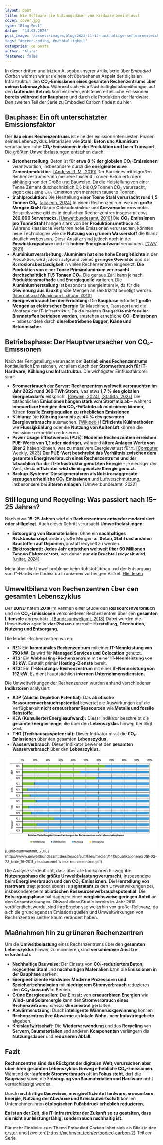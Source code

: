 ```yaml
---
layout: post
title: Wie Software die Nutzungsdauer von Hardware beeinflusst
cover: cover.jpg
type: "Blog-Post"
datum:  "14.03.2025"
post_image: "/assets/images/blog/2023-11-13-nachhaltige-softwareentwicklung.jpg"
tags: "#green-coding, #nachhaltigkeit"
categories: de posts
author: "Alina"
featured: false
---
```


In dieser dritten und letzten Ausgabe unserer Artikelserie über *Embodied Carbon* widmen wir uns einem oft übersehenen Aspekt der digitalen Infrastruktur: den **CO₂-Emissionen eines gesamten Rechenzentrums über seinen Lebenszyklus**. Während sich viele Nachhaltigkeitsbemühungen auf den **laufenden Betrieb** konzentrieren, entstehen erhebliche Emissionen **bereits während der Bauphase** und durch die Produktion der Hardware. Den zweiten Teil der Serie zu Embodied Carbon findest du [hier](https://mehrwert.tech/embodied-carbon-2).

## **Bauphase: Ein oft unterschätzter Emissionsfaktor**

Der **Bau eines Rechenzentrums** ist eine der emissionsintensivsten Phasen seines Lebenszyklus. Materialien wie **Stahl, Beton und Aluminium** verursachen hohe **CO₂-Emissionen in der Produktion und beim Transport**. Die größten Umweltbelastungen entstehen durch:

- **Betonherstellung:** Beton ist für **etwa 8 % der globalen CO₂-Emissionen** verantwortlich, insbesondere durch die **energieintensive Zementproduktion**. [[Andrew, R. M., 2019]](https://essd.copernicus.org/articles/11/1675/2019/) Der Bau eines mittelgroßen Rechenzentrums kann mehrere tausend Tonnen Beton erfordern, abhängig von der Größe und Bauweise. Da die Herstellung von einer Tonne Zement durchschnittlich 0,6 bis 0,9 Tonnen CO₂ verursacht, ergbit dies eine CO₂-Emission von mehreren tausend Tonnen. 
- **Stahlproduktion:** Die Herstellung **einer Tonne Stahl verursacht rund 1,5 Tonnen CO₂**. [[acatech, 2024]](https://dechema.de/Themen/Studien%2Bund%2BPositionspapiere/2024%2B03%2BH2%2BKompass/_/H2K_IND_Stahl.pdf) In einem Rechenzentrum werden **große Mengen Stahl** für die Gebäudestruktur und **Serverracks** verwendet. Beispielsweise gibt es in deutschen Rechenzentren insgesamt etwa **266.000 Serverracks**. [[Umweltbundesamt, 2010]](https://www.umweltbundesamt.de/sites/default/files/medien/461/publikationen/4037.pdf) Die **CO₂-Emissionen pro Tonne Stahl** hängen stark von der **Produktionsmethode** ab. Während klassische Verfahren hohe Emissionen verursachen, könnten neue Technologien wie die **Nutzung von grünem Wasserstoff** die Bilanz deutlich verbessern. Diese Ansätze sind jedoch noch in der **Entwicklungsphase** und mit **hohem Energieaufwand** verbunden. [[DWV, 2021]](https://dwv-info.de/wp-content/uploads/2023/04/20210616-EP-Gruener-Stahl-min-1.pdf)
- **Aluminiumverarbeitung:** **Aluminium hat eine hohe Energiedichte** in der Produktion, wird jedoch aufgrund seines **geringen Gewichts** und der **Korrosionsbeständigkeit** in vielen Rechenzentren eingesetzt. **Die Produktion von einer Tonne Primäraluminium verursacht durchschnittlich 11,5 Tonnen CO₂.** Die genaue Zahl kann je nach **Produktionsmethode** und **Energiequelle** variieren. Die **Aluminiumherstellung** ist besonders energieintensiv, da für die **Gewinnung aus Bauxit** große Mengen an Elektrizität benötigt werden. [[International Aluminium Institute, 2018]](https://international-aluminium.org/wp-content/uploads/2021/08/CF-Good-Guidance-v1-2018.pdf)
- **Energieverbrauch bei der Errichtung:** Die **Bauphase** erfordert **große Mengen an elektrischer Energie** für Maschinen, Transport und die Montage der IT-Infrastruktur. Da die meisten **Baugeräte mit fossilen Brennstoffen betrieben werden**, entstehen erhebliche **CO₂-Emissionen** – insbesondere durch **dieselbetriebene Bagger, Kräne und Betonmischer**.

## **Betriebsphase: Der Hauptverursacher von CO₂-Emissionen**

Nach der Fertigstellung verursacht der **Betrieb eines Rechenzentrums** kontinuierlich Emissionen, vor allem durch den **Stromverbrauch für IT-Hardware, Kühlung und Infrastruktur**. Die wichtigsten Einflussfaktoren sind:

- **Stromverbrauch der Server:** **Rechenzentren weltweit verbrauchten im Jahr 2022 rund 360 TWh Strom**, was etwa **1,7 % des globalen Energiebedarfs** entspricht. [[Gewinn, 2024]](https://www.gewinn.com/artikel/rechenzentren-sind-wachstumstreiber-der-stromnachfrage), [[Statista, 2024]](https://de.statista.com/statistik/daten/studie/239764/umfrage/weltweiter-stromverbrauch/) Die tatsächlichen **Emissionen hängen stark vom Strommix ab** – während **erneuerbare Energien den CO₂-Fußabdruck minimieren können**, führen **fossile Energiequellen zu erheblichen Emissionen**.
- **Kühlung:** Die **Kühlung kann bis zu 40 % des gesamten Energieverbrauchs** ausmachen. [[Wikipedia]](https://de.wikipedia.org/wiki/Green_IT) **Effiziente Kühlmethoden** wie **Flüssigkühlung** oder die **Nutzung von Außenluft** können die Emissionen erheblich reduzieren.
- **Power Usage Effectiveness (PUE):** **Moderne Rechenzentren erreichen PUE-Werte von 1,2 oder niedriger**, während **ältere Anlagen Werte von über 2** haben können, was zu massivem Energieverlust führt. [[Computer Weekly, 2023]](https://www.computerweekly.com/de/meinung/Energieeffizienz-von-Rechenzentren-aus-alt-mach-nachhaltig) **Der PUE-Wert beschreibt das Verhältnis zwischen dem gesamten Energieverbrauch eines Rechenzentrums und der tatsächlich für die IT-Infrastruktur genutzten Energie** – je niedriger der Wert, desto **effizienter wird die eingesetzte Energie genutzt**.
- **Backup-Systeme:** **Dieselgeneratoren als Notstromaggregate erzeugen erhebliche CO₂-Emissionen** und Luftverschmutzung, insbesondere bei **älteren Anlagen**. [[Umweltbundesamt, 2022]](https://www.bund-hessen.de/pm/news/bund-klagt-gegen-zu-hohe-emissionen-aus-notstromdieselmotoren-von-rechenzentren/)

## **Stilllegung und Recycling: Was passiert nach 15–25 Jahren?**

Nach etwa **15–25 Jahren** wird ein **Rechenzentrum entweder modernisiert oder stillgelegt**. Auch dieser Schritt verursacht **Umweltbelastungen**:

- **Entsorgung von Baumaterialien:** Ohne ein **nachhaltiges Rückbaukonzept** landen große Mengen an **Beton, Stahl und anderen Baustoffen auf Deponien**, anstatt recycelt zu werden.
- **Elektroschrott:** **Jedes Jahr entstehen weltweit über 60 Millionen Tonnen Elektroschrott**, von denen **nur ein Bruchteil recycelt wird**. [[unitar, 2024]](https://ewastemonitor.info/wp-content/uploads/2024/12/GEM_2024_EN_11_NOV-web.pdf)

Mehr über die Umweltprobleme beim Rohstoffabbau und der Entsorgung von IT-Hardware findest du in unserem vorherigen Artikel. [Hier lesen](https://mehrwert.tech/embodied-carbon-2)

## **Umweltbilanz von Rechenzentren über den gesamten Lebenszyklus**  

Der **BUND** hat im **2018** im Rahmen einer Studie den **Ressourcenverbrauch** und die **CO₂-Emissionen** verschiedener Rechenzentren über den **gesamten Lifecycle** abgeschätzt. [[Bundesumweltamt, 2018]](https://www.umweltbundesamt.de/sites/default/files/medien/1410/publikationen/2018-02-23_texte_19-2018_ressourceneffizienz-rechenzentren.pdf) Dabei wurden die Umweltwirkungen in **vier Phasen** unterteilt: **Herstellung, Distribution, Nutzung und Entsorgung.**  

Die Modell-Rechenzentren waren:  

- **RZ1:** Ein **kommunales Rechenzentrum** mit einer **IT-Nennleistung von 750 kW**. Es wird für **Managed Services und Colocation** genutzt.  
- **RZ2:** Ein **Webhosting-Rechenzentrum** mit einer **IT-Nennleistung von 83 kW**. Es stellt primär **Hosting-Dienste** bereit.  
- **RZ3:** Ein **IT-Beratungs-Rechenzentrum** mit einer **IT-Nennleistung von 192 kW**. Es dient hauptsächlich **internen Unternehmensdiensten.**  

Die Umweltwirkungen der Rechenzentren wurden anhand verschiedener **Indikatoren** analysiert:  

- **ADP (Abiotic Depletion Potential):** Das **abiotische Ressourcenverbrauchspotential** bewertet die Auswirkungen auf die Verfügbarkeit **nicht erneuerbarer Ressourcen** wie **Metalle und fossile Rohstoffe.**  
- **KEA (Kumulierter Energieaufwand):** Dieser Indikator beschreibt die **gesamte Energiemenge**, die über den **Lebenszyklus** hinweg benötigt wird.  
- **THG (Treibhausgaspotenzial):** Dieser Indikator misst die **CO₂-Emissionen** über den gesamten **Lebenszyklus.**  
- **Wasserverbrauch:** Dieser Indikator bewertet den **gesamten Wasserverbrauch** über den **Lebenszyklus.**  

<img class="img-fluid w-100" src="/assets/images/blog/Relative_Umweltauswirkungen_Rechenzentrum.png" alt="Relative Verteilung der Umweltwirkungen der Rechenzentren nach Lebenszyklusphasen">
<small> [Bundesumweltamt, 2018](https://www.umweltbundesamt.de/sites/default/files/medien/1410/publikationen/2018-02-23_texte_19-2018_ressourceneffizienz-rechenzentren.pdf)</small>

Die Analyse verdeutlicht, dass über alle Indikatoren hinweg **die Nutzungsphase die größte Umweltbelastung verursacht**, insbesondere beim **Energieverbrauch und den CO₂-Emissionen.** Die **Herstellung von Hardware** trägt jedoch ebenfalls **signifikant** zu den Umweltwirkungen bei, insbesondere beim **abiotischen Ressourcenverbrauchspotential**. Die **Entsorgungsphase** hat dagegen einen **vergleichsweise geringen Anteil** an den Gesamtwirkungen. Obwohl diese Studie bereits im Jahr 2018 veröffentlicht wurde, sind ihre Ergebnisse weiterhin von großer Relevanz, da sich die grundlegenden Emissionsquellen und Umweltwirkungen von Rechenzentren seither kaum verändert haben. 

## **Maßnahmen hin zu grüneren Rechenzentren**  

Um die **Umweltbelastung** eines Rechenzentrums über den **gesamten Lebenszyklus** hinweg zu minimieren, sind **verschiedene Ansätze erforderlich**:  

- **Nachhaltige Bauweise:** Der Einsatz von **CO₂-reduziertem Beton, recyceltem Stahl** und **nachhaltigen Materialien** kann die **Emissionen in der Bauphase** senken.  
- **Energieeffiziente Hardware:** **Moderne Prozessoren und Speichertechnologien** mit **niedrigerem Stromverbrauch** reduzieren den **CO₂-Ausstoß** im Betrieb.  
- **Grüne Energiequellen:** Der Einsatz von **erneuerbaren Energien** wie **Wind- und Solarenergie** kann den **Stromverbrauch eines Rechenzentrums** nahezu **klimaneutral** gestalten.  
- **Abwärmenutzung:** Durch **intelligente Wärmerückgewinnung** können **Rechenzentren ihre Abwärme** an **lokale Wohn- oder Industriegebiete** abgeben.  
- **Kreislaufwirtschaft:** Die **Wiederverwendung** und das **Recycling** von **Servern, Baumaterialien** und anderen **Komponenten** verlängern die **Nutzungsdauer** und **reduzieren Abfall.**  

## **Fazit**  

**Rechenzentren sind das Rückgrat der digitalen Welt, verursachen aber über ihren gesamten Lebenszyklus hinweg erhebliche CO₂-Emissionen.** Während der **laufende Stromverbrauch** oft im **Fokus steht**, darf die **Bauphase** sowie die **Entsorgung von Baumaterialien und Hardware** nicht vernachlässigt werden.  

Durch **nachhaltige Bauweisen, energieeffiziente Hardware, erneuerbare Energie, Nutzung der Abwärme und Kreislaufwirtschaft** können Unternehmen ihren **ökologischen Fußabdruck erheblich reduzieren.**  

**Es ist an der Zeit, die IT-Infrastruktur der Zukunft so zu gestalten, dass sie nicht nur leistungsfähig, sondern auch nachhaltig ist.**

Für mehr Einblicke zum Thema Embodied Carbon lohnt sich ein Blick in den [ersten](https://mehrwert.tech/embodied-carbon-1) und [zweiten]{https://mehrwert.tech/embodied-carbon-2} Teil der Serie. 
